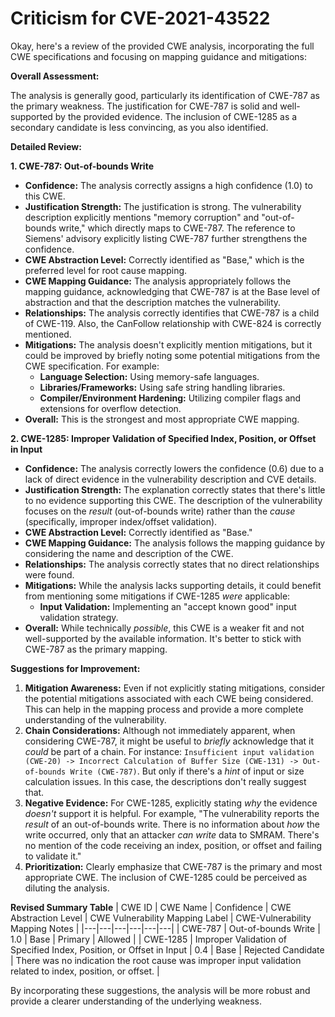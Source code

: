 # Criticism for CVE-2021-43522

Okay, here's a review of the provided CWE analysis, incorporating the full CWE specifications and focusing on mapping guidance and mitigations:

**Overall Assessment:**

The analysis is generally good, particularly its identification of CWE-787 as the primary weakness. The justification for CWE-787 is solid and well-supported by the provided evidence. The inclusion of CWE-1285 as a secondary candidate is less convincing, as you also identified.

**Detailed Review:**

**1. CWE-787: Out-of-bounds Write**

*   **Confidence:** The analysis correctly assigns a high confidence (1.0) to this CWE.
*   **Justification Strength:**  The justification is strong. The vulnerability description explicitly mentions "memory corruption" and "out-of-bounds write," which directly maps to CWE-787. The reference to Siemens' advisory explicitly listing CWE-787 further strengthens the confidence.
*   **CWE Abstraction Level:** Correctly identified as "Base," which is the preferred level for root cause mapping.
*   **CWE Mapping Guidance:** The analysis appropriately follows the mapping guidance, acknowledging that CWE-787 is at the Base level of abstraction and that the description matches the vulnerability.
*   **Relationships:** The analysis correctly identifies that CWE-787 is a child of CWE-119. Also, the CanFollow relationship with CWE-824 is correctly mentioned.
*   **Mitigations:** The analysis doesn't explicitly mention mitigations, but it could be improved by briefly noting some potential mitigations from the CWE specification. For example:
    *   **Language Selection:** Using memory-safe languages.
    *   **Libraries/Frameworks:** Using safe string handling libraries.
    *   **Compiler/Environment Hardening:** Utilizing compiler flags and extensions for overflow detection.
*   **Overall:** This is the strongest and most appropriate CWE mapping.

**2. CWE-1285: Improper Validation of Specified Index, Position, or Offset in Input**

*   **Confidence:** The analysis correctly lowers the confidence (0.6) due to a lack of direct evidence in the vulnerability description and CVE details.
*   **Justification Strength:** The explanation correctly states that there's little to no evidence supporting this CWE. The description of the vulnerability focuses on the *result* (out-of-bounds write) rather than the *cause* (specifically, improper index/offset validation).
*   **CWE Abstraction Level:** Correctly identified as "Base."
*   **CWE Mapping Guidance:** The analysis follows the mapping guidance by considering the name and description of the CWE.
*   **Relationships:** The analysis correctly states that no direct relationships were found.
*   **Mitigations:** While the analysis lacks supporting details, it could benefit from mentioning some mitigations if CWE-1285 *were* applicable:
    *   **Input Validation:** Implementing an "accept known good" input validation strategy.
*   **Overall:** While technically *possible*, this CWE is a weaker fit and not well-supported by the available information.  It's better to stick with CWE-787 as the primary mapping.

**Suggestions for Improvement:**

1.  **Mitigation Awareness:**  Even if not explicitly stating mitigations, consider the potential mitigations associated with each CWE being considered. This can help in the mapping process and provide a more complete understanding of the vulnerability.
2.  **Chain Considerations:** Although not immediately apparent, when considering CWE-787, it might be useful to *briefly* acknowledge that it *could* be part of a chain.  For instance: `Insufficient input validation (CWE-20) -> Incorrect Calculation of Buffer Size (CWE-131) -> Out-of-bounds Write (CWE-787)`. But only if there's a *hint* of input or size calculation issues.  In this case, the descriptions don't really suggest that.
3.  **Negative Evidence:**  For CWE-1285, explicitly stating *why* the evidence *doesn't* support it is helpful.  For example, "The vulnerability reports the *result* of an out-of-bounds write. There is no information about *how* the write occurred, only that an attacker *can write* data to SMRAM. There's no mention of the code receiving an index, position, or offset and failing to validate it."
4.  **Prioritization:** Clearly emphasize that CWE-787 is the primary and most appropriate CWE.  The inclusion of CWE-1285 could be perceived as diluting the analysis.

**Revised Summary Table**
| CWE ID | CWE Name | Confidence | CWE Abstraction Level | CWE Vulnerability Mapping Label | CWE-Vulnerability Mapping Notes |
|---|---|---|---|---|---|
| CWE-787 | Out-of-bounds Write | 1.0 | Base | Primary | Allowed |
| CWE-1285 | Improper Validation of Specified Index, Position, or Offset in Input | 0.4 | Base | Rejected Candidate | There was no indication the root cause was improper input validation related to index, position, or offset. |

By incorporating these suggestions, the analysis will be more robust and provide a clearer understanding of the underlying weakness.